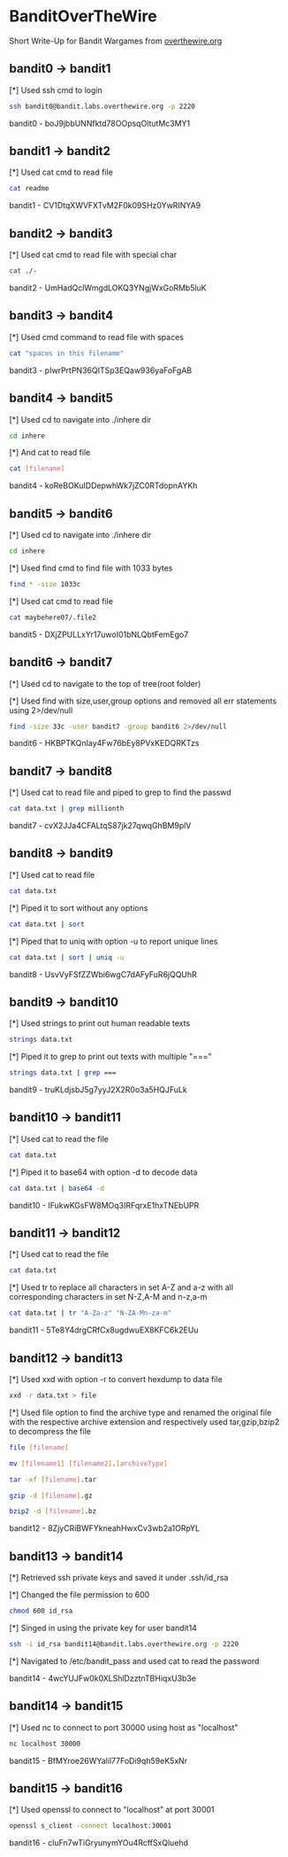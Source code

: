 # BanditOverTheWire

Short Write-Up for Bandit Wargames from <a href = "https://overthewire.org/wargames/bandit/bandit3.html">overthewire.org</a>


## bandit0 -> bandit1

[*] Used ssh cmd to login 

```bash
ssh bandit0@bandit.labs.overthewire.org -p 2220
```
bandit0 - boJ9jbbUNNfktd78OOpsqOltutMc3MY1

## bandit1 -> bandit2

[*] Used cat cmd to read file

```bash
cat readme
```
bandit1 - CV1DtqXWVFXTvM2F0k09SHz0YwRINYA9

## bandit2 -> bandit3

[*] Used cat cmd to read file with special char

```bash
cat ./-
```
bandit2 - UmHadQclWmgdLOKQ3YNgjWxGoRMb5luK

## bandit3 -> bandit4

[*] Used cmd command to read file with spaces

```bash
cat "spaces in this filename"
```
bandit3 - pIwrPrtPN36QITSp3EQaw936yaFoFgAB

## bandit4 -> bandit5

[*] Used cd to navigate into ./inhere dir

```bash
cd inhere
```
[*] And cat to read file

```bash
cat [filename]
```
bandit4 - koReBOKuIDDepwhWk7jZC0RTdopnAYKh

## bandit5 -> bandit6

[*] Used cd to navigate into ./inhere dir

```bash
cd inhere
```
[*] Used find cmd to find file with 1033 bytes 

```bash
find * -size 1033c
```
[*] Used cat cmd to read file

```bash
cat maybehere07/.file2
```
bandit5 - DXjZPULLxYr17uwoI01bNLQbtFemEgo7

## bandit6 -> bandit7

[*] Used cd to navigate to the top of tree(root folder)

[*] Used find with size,user,group options and removed all err 
    statements using 2>/dev/null

```bash
find -size 33c -user bandit7 -group bandit6 2>/dev/null
```
bandit6 - HKBPTKQnIay4Fw76bEy8PVxKEDQRKTzs

## bandit7 -> bandit8

[*] Used cat to read file and piped to grep to find the passwd

```bash
cat data.txt | grep millionth
```
bandit7 - cvX2JJa4CFALtqS87jk27qwqGhBM9plV

## bandit8 -> bandit9

[*] Used cat to read file 

```bash
cat data.txt
```
[*] Piped it to sort without any options

```bash
cat data.txt | sort
```
[*] Piped that to uniq with option -u to report unique lines

```bash
cat data.txt | sort | uniq -u
```
bandit8 - UsvVyFSfZZWbi6wgC7dAFyFuR6jQQUhR

## bandit9 -> bandit10

[*] Used strings to print out human readable texts

```bash
strings data.txt
```
[*] Piped it to grep to print out texts with multiple "==="

```bash
strings data.txt | grep ===
```
bandit9 - truKLdjsbJ5g7yyJ2X2R0o3a5HQJFuLk

## bandit10 -> bandit11

[*] Used cat to read the file

```bash
cat data.txt
```
[*] Piped it to base64 with option -d to decode data

```bash
cat data.txt | base64 -d
```
bandit10 - IFukwKGsFW8MOq3IRFqrxE1hxTNEbUPR

## bandit11 -> bandit12

[*] Used cat to read the file

```bash
cat data.txt
```
[*] Used tr to replace all characters in set A-Z and a-z with 
    all corresponding characters in set N-Z,A-M and n-z,a-m

```bash
cat data.txt | tr "A-Za-z" "N-ZA-Mn-za-m"
```
bandit11 - 5Te8Y4drgCRfCx8ugdwuEX8KFC6k2EUu

## bandit12 -> bandit13

[*] Used xxd with option -r to convert hexdump to data file

```bash
xxd -r data.txt > file
```
[*] Used file option to find the archive type and renamed the 
    original file with the respective archive extension and 
    respectively used tar,gzip,bzip2 to decompress the file

```bash
file [filename]

mv [filename1] [filename2].[archiveType]

tar -xf [filename].tar

gzip -d [filename].gz 

bzip2 -d [filename].bz
```
bandit12 - 8ZjyCRiBWFYkneahHwxCv3wb2a1ORpYL

## bandit13 -> bandit14

[*] Retrieved ssh private keys and saved it under .ssh/id_rsa

[*] Changed the file permission to 600

```bash
chmod 600 id_rsa
```
[*] Singed in using the private key for user bandit14

```bash
ssh -i id_rsa bandit14@bandit.labs.overthewire.org -p 2220
```
[*] Navigated to /etc/bandit_pass and used cat to read the password

bandit14 - 4wcYUJFw0k0XLShlDzztnTBHiqxU3b3e

## bandit14 -> bandit15

[*] Used nc to connect to port 30000 using host as "localhost"

```bash
nc localhost 30000
```
bandit15 - BfMYroe26WYalil77FoDi9qh59eK5xNr

## bandit15 -> bandit16

[*] Used openssl to connect to "localhost" at port 30001

```bash
openssl s_client -connect localhost:30001
```
bandit16 - cluFn7wTiGryunymYOu4RcffSxQluehd
